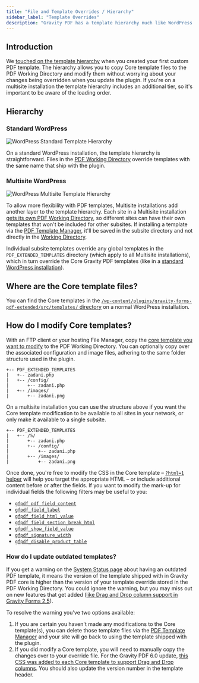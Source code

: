 ```yaml
---
title: "File and Template Overrides / Hierarchy"
sidebar_label: "Template Overrides"
description: "Gravity PDF has a template hierarchy much like WordPress theme and child themes. You can override Core PDF templates, configuration and images."
---
```


## Introduction 

We [touched on the template hierarchy](first-custom-pdf.md#template-hierarchy) when you created your first custom PDF template. The hierarchy allows you to copy Core template files to the PDF Working Directory and modify them without worrying about your changes being overridden when you update the plugin. If you're on a multisite installation the template hierarchy includes an additional tier, so it's important to be aware of the loading order.

## Hierarchy

### Standard WordPress

![WordPress Standard Template Hierarchy](https://resources.gravitypdf.com/uploads/2015/11/WordPress-Standard-Hierarchy.png)

On a standard WordPress installation, the template hierarchy is straightforward. Files in the [PDF Working Directory](first-custom-pdf.md#pdf-working-directory) override templates with the same name that ship with the plugin.

### Multisite WordPress

![WordPress Multisite Template Hierarchy](https://resources.gravitypdf.com/uploads/2015/11/WordPress-Multisite-Hierarchy.png)

To allow more flexibility with PDF templates, Multisite installations add another layer to the template hierarchy. Each site in a Multisite installation [gets its own PDF Working Directory](first-custom-pdf.md#multisite-structure), so different sites can have their own templates that won't be included for other subsites. If installing a template via the [PDF Template Manager](../users/pdf-template-manager.md), it'll be saved in the subsite directory and not directly in the [Working Directory](first-custom-pdf.md#pdf-working-directory).

Individual subsite templates override any global templates in the `PDF_EXTENDED_TEMPLATES` directory (which apply to all Multisite installations), which in turn override the Core Gravity PDF templates (like in a [standard WordPress installation](#standard-wordpress)).

## Where are the Core template files?

You can find the Core templates in the [`/wp-content/plugins/gravity-forms-pdf-extended/src/templates/` directory](https://github.com/GravityPDF/gravity-pdf/tree/development/src/templates) on a normal WordPress installation.

## How do I modify Core templates?

With an FTP client or your hosting File Manager, copy the [core template you want to modify](https://github.com/GravityPDF/gravity-pdf/tree/development/src/templates) to the PDF Working Directory. You can optionally copy over the associated configuration and image files, adhering to the same folder structure used in the plugin.

```text
+-- PDF_EXTENDED_TEMPLATES
|   +-- zadani.php
|   +-- /config/
|       +-- zadani.php
|   +-- /images/
|       +-- zadani.png
```

On a multisite installation you can use the structure above if you want the Core template modification to be available to all sites in your network, or only make it available to a single subsite.

```text
+-- PDF_EXTENDED_TEMPLATES
|   +-- /5/
|       +-- zadani.php
|       +-- /config/
|           +-- zadani.php
|       +-- /images/
|           +-- zadani.png
```

Once done, you're free to modify the CSS in the Core template – [`?html=1` helper](helper-parameters.md#html1) will help you target the appropriate HTML – or include additional content before or after the fields. If you want to modify the mark-up for individual fields the following filters may be useful to you:

* [`gfpdf_pdf_field_content`](filters/gfpdf_pdf_field_content.md)
* [`gfpdf_field_label`](filters/gfpdf_field_label.md)
* [`gfpdf_field_html_value`](filters/gfpdf_field_html_value.md)
* [`gfpdf_field_section_break_html`](filters/gfpdf_field_section_break_html.md)
* [`gfpdf_show_field_value`](filters/gfpdf_show_field_value.md)
* [`gfpdf_signature_width`](filters/gfpdf_signature_width.md)
* [`gfpdf_disable_product_table`](filters/gfpdf_disable_product_table.md)

### How do I update outdated templates?

If you get a warning on the [System Status page](../users/system-status.md) about having an outdated PDF template, it means the version of the template shipped with in Gravity PDF core is higher than the version of your template override stored in the PDF Working Directory. You could ignore the warning, but you may miss out on new features that get added ([like Drag and Drop column support in Gravity Forms 2.5](../users/why-arent-columns-showing-in-pdf.md)). 

To resolve the warning you've two options available:

1. If you are certain you haven't made any modifications to the Core template(s), you can delete those template files via the [PDF Template Manager](../users/pdf-template-manager.md#delete) and your site will go back to using the template shipped with the plugin.
1. If you did modify a Core template, you will need to manually copy the changes over to your override file. For the Gravity PDF 6.0 update, [this CSS was added to each Core template to support Drag and Drop columns](https://github.com/GravityPDF/gravity-pdf/blob/6.0.0-RC2/src/templates/zadani.php#L49-L97). You should also update the version number in the template header.